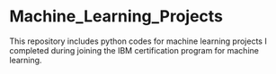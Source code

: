 # Machine_Learning_Projects
This repository includes python codes for machine learning projects I completed during joining the IBM certification program for machine learning.
